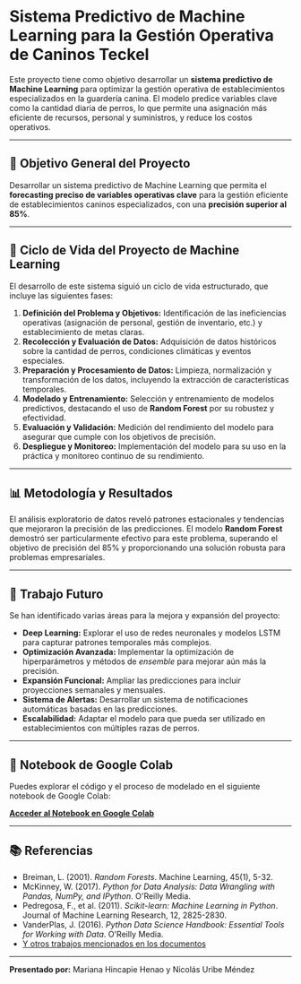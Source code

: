 # Sistema Predictivo de Machine Learning para la Gestión Operativa de Caninos Teckel

Este proyecto tiene como objetivo desarrollar un **sistema predictivo de Machine Learning** para optimizar la gestión operativa de establecimientos especializados en la guardería canina. El modelo predice variables clave como la cantidad diaria de perros, lo que permite una asignación más eficiente de recursos, personal y suministros, y reduce los costos operativos.

---

## 🎯 Objetivo General del Proyecto

Desarrollar un sistema predictivo de Machine Learning que permita el **forecasting preciso de variables operativas clave** para la gestión eficiente de establecimientos caninos especializados, con una **precisión superior al 85%**.

---

## 🔧 Ciclo de Vida del Proyecto de Machine Learning

El desarrollo de este sistema siguió un ciclo de vida estructurado, que incluye las siguientes fases:

1.  **Definición del Problema y Objetivos:** Identificación de las ineficiencias operativas (asignación de personal, gestión de inventario, etc.) y establecimiento de metas claras.
2.  **Recolección y Evaluación de Datos:** Adquisición de datos históricos sobre la cantidad de perros, condiciones climáticas y eventos especiales.
3.  **Preparación y Procesamiento de Datos:** Limpieza, normalización y transformación de los datos, incluyendo la extracción de características temporales.
4.  **Modelado y Entrenamiento:** Selección y entrenamiento de modelos predictivos, destacando el uso de **Random Forest** por su robustez y efectividad.
5.  **Evaluación y Validación:** Medición del rendimiento del modelo para asegurar que cumple con los objetivos de precisión.
6.  **Despliegue y Monitoreo:** Implementación del modelo para su uso en la práctica y monitoreo continuo de su rendimiento.

---

## 📊 Metodología y Resultados

El análisis exploratorio de datos reveló patrones estacionales y tendencias que mejoraron la precisión de las predicciones. El modelo **Random Forest** demostró ser particularmente efectivo para este problema, superando el objetivo de precisión del 85% y proporcionando una solución robusta para problemas empresariales.

---

## 🚀 Trabajo Futuro

Se han identificado varias áreas para la mejora y expansión del proyecto:

* **Deep Learning:** Explorar el uso de redes neuronales y modelos LSTM para capturar patrones temporales más complejos.
* **Optimización Avanzada:** Implementar la optimización de hiperparámetros y métodos de *ensemble* para mejorar aún más la precisión.
* **Expansión Funcional:** Ampliar las predicciones para incluir proyecciones semanales y mensuales.
* **Sistema de Alertas:** Desarrollar un sistema de notificaciones automáticas basadas en las predicciones.
* **Escalabilidad:** Adaptar el modelo para que pueda ser utilizado en establecimientos con múltiples razas de perros.

---

## 🔗 Notebook de Google Colab

Puedes explorar el código y el proceso de modelado en el siguiente notebook de Google Colab:

[**Acceder al Notebook en Google Colab**](https://colab.research.google.com/drive/1QBholVBhLUlCf_F5JrDN6JRUw0ILH9gu?usp=sharing)

---

## 📚 Referencias

* Breiman, L. (2001). *Random Forests*. Machine Learning, 45(1), 5-32.
* McKinney, W. (2017). *Python for Data Analysis: Data Wrangling with Pandas, NumPy, and IPython*. O'Reilly Media.
* Pedregosa, F., et al. (2011). *Scikit-learn: Machine Learning in Python*. Journal of Machine Learning Research, 12, 2825-2830.
* VanderPlas, J. (2016). *Python Data Science Handbook: Essential Tools for Working with Data*. O'Reilly Media.
* [Y otros trabajos mencionados en los documentos]()

---

**Presentado por:** Mariana Hincapie Henao y Nicolás Uribe Méndez
